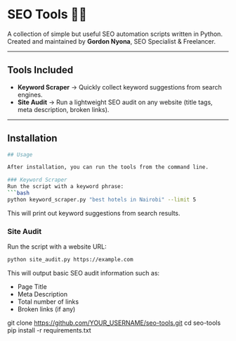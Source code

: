 # SEO Tools 🕵️‍♂

A collection of simple but useful SEO automation scripts written in Python.  
Created and maintained by **Gordon Nyona**, SEO Specialist & Freelancer.

---

##  Tools Included
- **Keyword Scraper** → Quickly collect keyword suggestions from search engines.  
- **Site Audit** → Run a lightweight SEO audit on any website (title tags, meta description, broken links).  

---

## Installation
```bash
## Usage

After installation, you can run the tools from the command line.

### Keyword Scraper
Run the script with a keyword phrase:
```bash
python keyword_scraper.py "best hotels in Nairobi" --limit 5
```

This will print out keyword suggestions from search results.

### Site Audit
Run the script with a website URL:
```bash
python site_audit.py https://example.com
```

This will output basic SEO audit information such as:
- Page Title  
- Meta Description  
- Total number of links  
- Broken links (if any)

git clone https://github.com/YOUR_USERNAME/seo-tools.git
cd seo-tools
pip install -r requirements.txt
